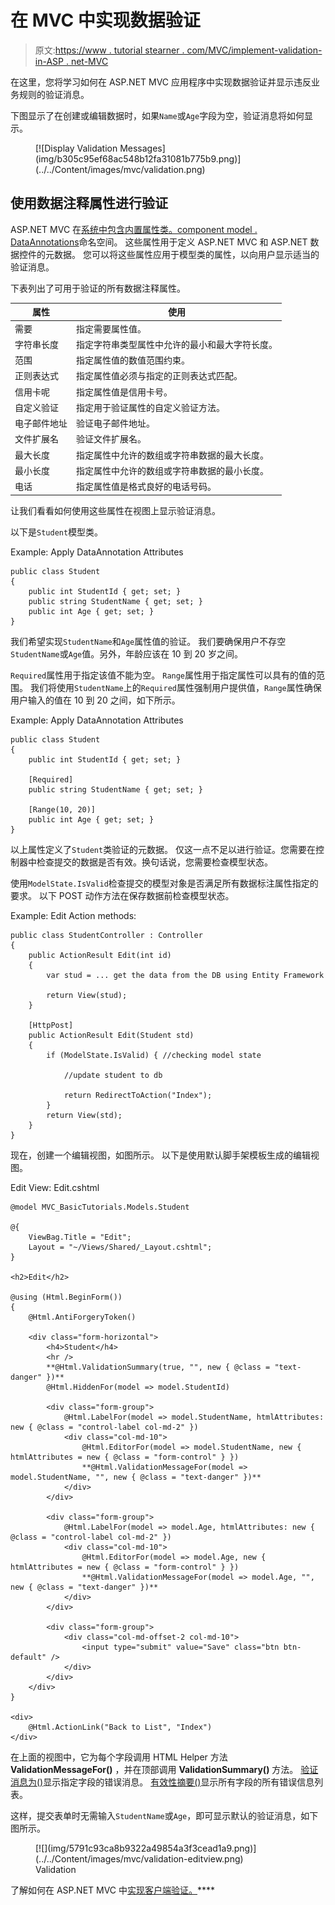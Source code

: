 # 在 MVC 中实现数据验证

> 原文:[https://www . tutorial stearner . com/MVC/implement-validation-in-ASP . net-MVC](https://www.tutorialsteacher.com/mvc/implement-validation-in-asp.net-mvc)

在这里，您将学习如何在 ASP.NET MVC 应用程序中实现数据验证并显示违反业务规则的验证消息。

下图显示了在创建或编辑数据时，如果`Name`或`Age`字段为空，验证消息将如何显示。

<figure>[![Display Validation Messages](img/b305c95ef68ac548b12fa31081b775b9.png)](../../Content/images/mvc/validation.png)</figure>

## 使用数据注释属性进行验证

ASP.NET MVC 在[系统中包含内置属性类。component model . DataAnnotations](https://docs.microsoft.com/en-us/dotnet/api/system.componentmodel.dataannotations?view=netframework-4.8)命名空间。 这些属性用于定义 ASP.NET MVC 和 ASP.NET 数据控件的元数据。 您可以将这些属性应用于模型类的属性，以向用户显示适当的验证消息。

下表列出了可用于验证的所有数据注释属性。

| 属性 | 使用 |
| --- | --- |
| 需要 | 指定需要属性值。 |
| 字符串长度 | 指定字符串类型属性中允许的最小和最大字符长度。 |
| 范围 | 指定属性值的数值范围约束。 |
| 正则表达式 | 指定属性值必须与指定的正则表达式匹配。 |
| 信用卡呢 | 指定属性值是信用卡号。 |
| 自定义验证 | 指定用于验证属性的自定义验证方法。 |
| 电子邮件地址 | 验证电子邮件地址。 |
| 文件扩展名 | 验证文件扩展名。 |
| 最大长度 | 指定属性中允许的数组或字符串数据的最大长度。 |
| 最小长度 | 指定属性中允许的数组或字符串数据的最小长度。 |
| 电话 | 指定属性值是格式良好的电话号码。 |

让我们看看如何使用这些属性在视图上显示验证消息。

以下是`Student`模型类。

Example: Apply DataAnnotation Attributes 

```
public class Student
{
    public int StudentId { get; set; }
    public string StudentName { get; set; }
    public int Age { get; set; }
} 
```

我们希望实现`StudentName`和`Age`属性值的验证。 我们要确保用户不存空`StudentName`或`Age`值。另外，年龄应该在 10 到 20 岁之间。

`Required`属性用于指定该值不能为空。 `Range`属性用于指定属性可以具有的值的范围。 我们将使用`StudentName`上的`Required`属性强制用户提供值，`Range`属性确保用户输入的值在 10 到 20 之间，如下所示。

Example: Apply DataAnnotation Attributes 

```
public class Student
{
    public int StudentId { get; set; }

    [Required]
    public string StudentName { get; set; }

    [Range(10, 20)]
    public int Age { get; set; }
} 
```

以上属性定义了`Student`类验证的元数据。 仅这一点不足以进行验证。您需要在控制器中检查提交的数据是否有效。换句话说，您需要检查模型状态。

使用`ModelState.IsValid`检查提交的模型对象是否满足所有数据标注属性指定的要求。 以下 POST 动作方法在保存数据前检查模型状态。

Example: Edit Action methods: 

```
public class StudentController : Controller
{
    public ActionResult Edit(int id)
    {
        var stud = ... get the data from the DB using Entity Framework

        return View(stud);
    }

    [HttpPost]
    public ActionResult Edit(Student std)
    {
        if (ModelState.IsValid) { //checking model state

            //update student to db

            return RedirectToAction("Index");
        }
        return View(std);
    }
} 
```

现在，创建一个编辑视图，如图所示。 以下是使用默认脚手架模板生成的编辑视图。

Edit View: Edit.cshtml 

```
@model MVC_BasicTutorials.Models.Student

@{
    ViewBag.Title = "Edit";
    Layout = "~/Views/Shared/_Layout.cshtml";
}

<h2>Edit</h2>

@using (Html.BeginForm())
{
    @Html.AntiForgeryToken()

    <div class="form-horizontal">
        <h4>Student</h4>
        <hr />
        **@Html.ValidationSummary(true, "", new { @class = "text-danger" })**
        @Html.HiddenFor(model => model.StudentId)

        <div class="form-group">
            @Html.LabelFor(model => model.StudentName, htmlAttributes: new { @class = "control-label col-md-2" })
            <div class="col-md-10">
                @Html.EditorFor(model => model.StudentName, new { htmlAttributes = new { @class = "form-control" } })
                **@Html.ValidationMessageFor(model => model.StudentName, "", new { @class = "text-danger" })**
            </div>
        </div>

        <div class="form-group">
            @Html.LabelFor(model => model.Age, htmlAttributes: new { @class = "control-label col-md-2" })
            <div class="col-md-10">
                @Html.EditorFor(model => model.Age, new { htmlAttributes = new { @class = "form-control" } })
                **@Html.ValidationMessageFor(model => model.Age, "", new { @class = "text-danger" })**
            </div>
        </div>

        <div class="form-group">
            <div class="col-md-offset-2 col-md-10">
                <input type="submit" value="Save" class="btn btn-default" />
            </div>
        </div>
    </div>
}

<div>
    @Html.ActionLink("Back to List", "Index")
</div>
```

在上面的视图中，它为每个字段调用 HTML Helper 方法 **ValidationMessageFor()** ，并在顶部调用 **ValidationSummary()** 方法。 [验证消息为()](/mvc/htmlhelper-validationmessagefor)显示指定字段的错误消息。 [有效性摘要()](/mvc/htmlhelper-validationsummary)显示所有字段的所有错误信息列表。

这样，提交表单时无需输入`StudentName`或`Age`，即可显示默认的验证消息，如下图所示。

<figure>[![](img/5791c93ca8b9322a49854a3f3cead1a9.png)](../../Content/images/mvc/validation-editview.png)

<figcaption>Validation</figcaption>

</figure>

了解如何在 ASP.NET MVC 中[实现客户端验证。](/articles/enable-client-side-valiation-in-mvc)****